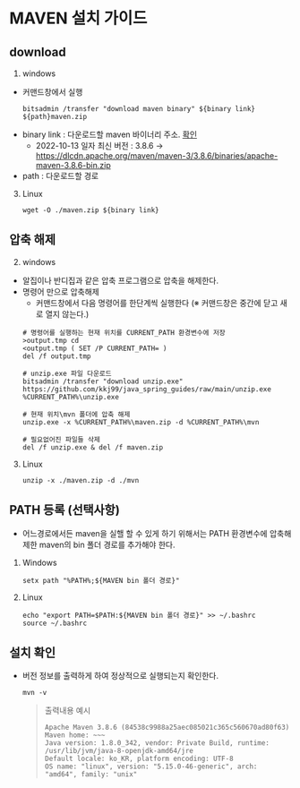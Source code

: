 # MAVEN 설치 가이드

## download 
   1. windows 
   - 커맨드창에서 실행
      ```shell
      bitsadmin /transfer "download maven binary" ${binary link} ${path}maven.zip 
      ```
   - binary link : 다운로드할 maven 바이너리 주소. [확인](https://maven.apache.org/download.cgi)
     - 2022-10-13 일자 최신 버전 : 3.8.6 → https://dlcdn.apache.org/maven/maven-3/3.8.6/binaries/apache-maven-3.8.6-bin.zip
   - path : 다운로드할 경로


   3. Linux
      ```shell
      wget -O ./maven.zip ${binary link}  
      ```
   
## 압축 해제

2. windows 
* 알집이나 반디집과 같은 압축 프로그램으로 압축을 해제한다.
* 명령어 만으로 압축해제
  * 커맨드창에서 다음 명령어를 한단계씩 실행한다 (※ 커맨드창은 중간에 닫고 새로 열지 않는다.)
   ```shell
   # 명령어를 실행하는 현재 위치를 CURRENT_PATH 환경변수에 저장
   >output.tmp cd 
   <output.tmp ( SET /P CURRENT_PATH= ) 
   del /f output.tmp
   ```
   ```shell
   # unzip.exe 파일 다운로드
   bitsadmin /transfer "download unzip.exe" https://github.com/kkj99/java_spring_guides/raw/main/unzip.exe %CURRENT_PATH%\unzip.exe
   ```
   ```shell
   # 현재 위치\mvn 폴더에 압축 해제
   unzip.exe -x %CURRENT_PATH%\maven.zip -d %CURRENT_PATH%\mvn
   ```
   ```shell
   # 필요없어진 파일들 삭제
   del /f unzip.exe & del /f maven.zip
   ```
3. Linux
   ```shell
   unzip -x ./maven.zip -d ./mvn
   ```

## PATH 등록 (선택사항)
* 어느경로에서든 maven을 실핼 할 수 있게 하기 위해서는 PATH 환경변수에 압축해제한 maven의 bin 폴더 경로를 추가해야 한다.
1. Windows
    ```shell
    setx path "%PATH%;${MAVEN bin 폴더 경로}"
    ```

2. Linux
   ```shell
   echo "export PATH=$PATH:${MAVEN bin 폴더 경로}" >> ~/.bashrc
   source ~/.bashrc
   ```

## 설치 확인

* 버전 정보를 출력하게 하여 정상적으로 실행되는지 확인한다.
    ```shell
    mvn -v
    ```
  
  > 출력내용 예시 
  > ```text
  > Apache Maven 3.8.6 (84538c9988a25aec085021c365c560670ad80f63)
  > Maven home: ~~~
  > Java version: 1.8.0_342, vendor: Private Build, runtime: /usr/lib/jvm/java-8-openjdk-amd64/jre
  > Default locale: ko_KR, platform encoding: UTF-8
  > OS name: "linux", version: "5.15.0-46-generic", arch: "amd64", family: "unix"
  > ```
